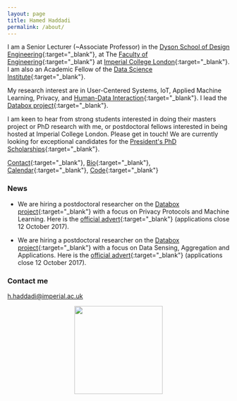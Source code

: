 ```yaml
---
layout: page
title: Hamed Haddadi
permalink: /about/
---
```


I am a Senior Lecturer (~Associate Professor) in the [Dyson School of Design Engineering](http://www.imperial.ac.uk/design-engineering/){:target="_blank"}, at The [Faculty of Engineering](http://www.imperial.ac.uk/engineering/){:target="_blank"} at [Imperial College London](http://www.imperial.ac.uk){:target="_blank"}. I am also an Academic Fellow of the [Data Science Institute](https://www.imperial.ac.uk/data-science/){:target="_blank"}.  


My research interest are in User-Centered Systems, IoT, Applied Machine Learning, Privacy, and [Human-Data Interaction](http://hdiresearch.org){:target="_blank"}. I lead the [Databox project](http://www.databoxproject.uk/){:target="_blank"}. 

I am keen to hear from strong students interested in doing their masters project or PhD research with me, or postdoctoral fellows interested in being hosted at Imperial College London. Please get in touch! We are currently looking for exceptional candidates for the [President's PhD Scholarships](http://www.imperial.ac.uk/study/pg/fees-and-funding/scholarships/presidents-phd-scholarships/){:target="_blank"}.

[Contact](http://www.imperial.ac.uk/design-engineering/people/academic--teaching-staff/){:target="_blank"}, [Bio](bio.txt){:target="_blank"}, [Calendar](https://www.google.com/calendar/embed?src=h.haddadi%40gmail.com){:target="_blank"}, [Code](https://github.com/haddadi){:target="_blank"}


### News
* We are hiring a postdoctoral researcher on the [Databox project](http://www.databoxproject.uk/){:target="_blank"} with a focus on Privacy Protocols and Machine Learning. Here is the [official advert](http://www.jobs.ac.uk/job/BEF403/research-associate-in-privacy-protocols-and-machine-learning/){:target="_blank"} (applications close 12 October 2017).

* We are hiring a postdoctoral researcher on the [Databox project](http://www.databoxproject.uk/){:target="_blank"} with a focus on Data Sensing, Aggregation and Applications. Here is the [official advert](http://www.jobs.ac.uk/job/BEF410/research-associate-data-sensing-aggregation-and-applications/){:target="_blank"} (applications close 12 October 2017).

### Contact me

[h.haddadi@imperial.ac.uk](mailto:h.haddadi@imperial.ac.uk)

<p align="center">
<a href="http://www.imperial.ac.uk"><img src="http://www.imperial.ac.uk/ImageCropToolT4/imageTool/uploaded-images/Blue-on-white--tojpeg_1495792235526_x1.jpg" width="200"/>
